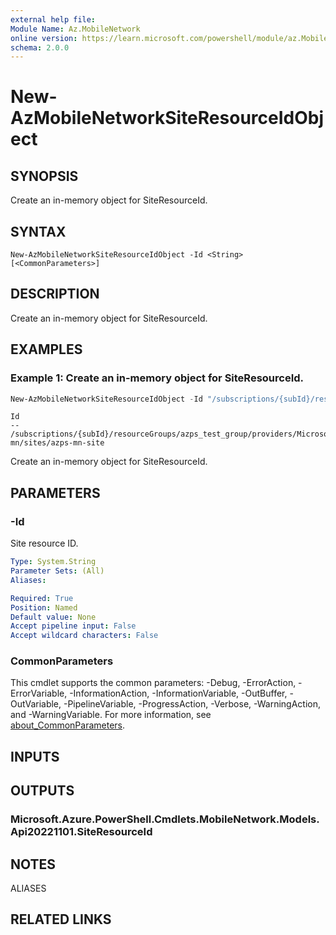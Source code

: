 ```yaml
---
external help file:
Module Name: Az.MobileNetwork
online version: https://learn.microsoft.com/powershell/module/az.MobileNetwork/new-AzMobileNetworkSiteResourceIdObject
schema: 2.0.0
---
```


# New-AzMobileNetworkSiteResourceIdObject

## SYNOPSIS
Create an in-memory object for SiteResourceId.

## SYNTAX

```
New-AzMobileNetworkSiteResourceIdObject -Id <String> [<CommonParameters>]
```

## DESCRIPTION
Create an in-memory object for SiteResourceId.

## EXAMPLES

### Example 1: Create an in-memory object for SiteResourceId.
```powershell
New-AzMobileNetworkSiteResourceIdObject -Id "/subscriptions/{subId}/resourceGroups/azps_test_group/providers/Microsoft.MobileNetwork/mobileNetworks/azps-mn/sites/azps-mn-site"
```

```output
Id
--
/subscriptions/{subId}/resourceGroups/azps_test_group/providers/Microsoft.MobileNetwork/mobileNetworks/azps-mn/sites/azps-mn-site
```

Create an in-memory object for SiteResourceId.

## PARAMETERS

### -Id
Site resource ID.

```yaml
Type: System.String
Parameter Sets: (All)
Aliases:

Required: True
Position: Named
Default value: None
Accept pipeline input: False
Accept wildcard characters: False
```

### CommonParameters
This cmdlet supports the common parameters: -Debug, -ErrorAction, -ErrorVariable, -InformationAction, -InformationVariable, -OutBuffer, -OutVariable, -PipelineVariable, -ProgressAction, -Verbose, -WarningAction, and -WarningVariable. For more information, see [about_CommonParameters](http://go.microsoft.com/fwlink/?LinkID=113216).

## INPUTS

## OUTPUTS

### Microsoft.Azure.PowerShell.Cmdlets.MobileNetwork.Models.Api20221101.SiteResourceId

## NOTES

ALIASES

## RELATED LINKS
